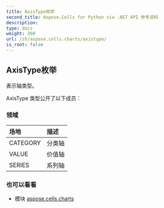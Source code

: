 ```yaml
---
title: AxisType枚举
second_title: Aspose.Cells for Python via .NET API 参考资料
description:
type: docs
weight: 360
url: /zh/aspose.cells.charts/axistype/
is_root: false
---
```

## AxisType枚举
表示轴类型。



AxisType 类型公开了以下成员：

### 领域
|场地|描述|
| :- | :- |
| CATEGORY |分类轴|
| VALUE |价值轴|
| SERIES |系列轴|



### 也可以看看
* 模块 [aspose.cells.charts](..)
